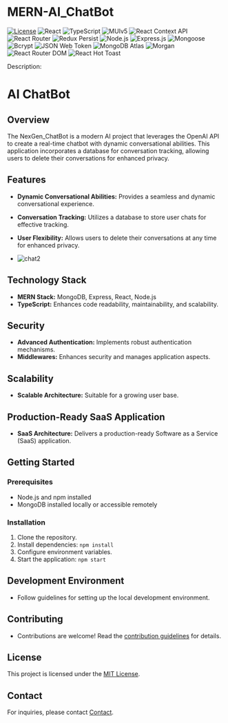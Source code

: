 # MERN-AI_ChatBot

[![License](https://img.shields.io/badge/license-MIT-blue.svg)](https://github.com/KulkarniShrinivas/social-media-app/blob/main/LICENSE) 
![React](https://img.shields.io/badge/-React-61DAFB?logo=react&logoColor=white) 
![TypeScript](https://img.shields.io/badge/-TypeScript-007ACC?logo=typescript&logoColor=white)
![MUIv5](https://img.shields.io/badge/-MUIv5-0081CB?logo=material-ui&logoColor=white)
![React Context API](https://img.shields.io/badge/-React_Context_API-61DAFB?logo=react&logoColor=white)
![React Router](https://img.shields.io/badge/-React_Router-CA4245?logo=react-router&logoColor=white)  ![Redux Persist](https://img.shields.io/badge/-Redux_Persist-764ABC?logo=redux&logoColor=white)  ![Node.js](https://img.shields.io/badge/-Node.js-339933?logo=node.js&logoColor=white) ![Express.js](https://img.shields.io/badge/-Express.js-000000?logo=express&logoColor=white) ![Mongoose](https://img.shields.io/badge/-Mongoose-880000?logo=mongodb&logoColor=white)  ![Bcrypt](https://img.shields.io/badge/-Bcrypt-004080?logo=npm&logoColor=white) ![JSON Web Token](https://img.shields.io/badge/-JSON_Web_Token-000000?logo=json-web-tokens&logoColor=white)  ![MongoDB Atlas](https://img.shields.io/badge/-MongoDB_Atlas-47A248?logo=mongodb&logoColor=white) ![Morgan](https://img.shields.io/badge/-Morgan-000000?logo=node.js&logoColor=white)          ![React Router DOM](https://img.shields.io/badge/-React%20Router%20DOM-CA4245?logo=react-router&logoColor=white) ![React Hot Toast](https://img.shields.io/badge/-React%20Hot%20Toast-FF4848?logo=react&logoColor=white)








Description:
# AI ChatBot

## Overview

The NexGen_ChatBot is a modern AI project that leverages the OpenAI API to create a real-time chatbot with dynamic conversational abilities. This application incorporates a database for conversation tracking, allowing users to delete their conversations for enhanced privacy.

## Features

- **Dynamic Conversational Abilities:** Provides a seamless and dynamic conversational experience.
- **Conversation Tracking:** Utilizes a database to store user chats for effective tracking.
- **User Flexibility:** Allows users to delete their conversations at any time for enhanced privacy.

- ![chat2](https://github.com/KulkarniShrinivas/NexGen_ChatBot/assets/91586785/2207ea6a-263b-4dc8-9d35-1a254058fd70)


## Technology Stack

- **MERN Stack:** MongoDB, Express, React, Node.js
- **TypeScript:** Enhances code readability, maintainability, and scalability.

## Security

- **Advanced Authentication:** Implements robust authentication mechanisms.
- **Middlewares:** Enhances security and manages application aspects.

## Scalability

- **Scalable Architecture:** Suitable for a growing user base.

## Production-Ready SaaS Application

- **SaaS Architecture:** Delivers a production-ready Software as a Service (SaaS) application.

## Getting Started

### Prerequisites

- Node.js and npm installed
- MongoDB installed locally or accessible remotely

### Installation

1. Clone the repository.
2. Install dependencies: `npm install`
3. Configure environment variables.
4. Start the application: `npm start`

## Development Environment

- Follow guidelines for setting up the local development environment.

## Contributing

- Contributions are welcome! Read the [contribution guidelines](CONTRIBUTING.md) for details.

## License

This project is licensed under the [MIT License](LICENSE).



## Contact

For inquiries, please contact [Contact](mailto:kulkarnishrinivas99@gmail.com).




